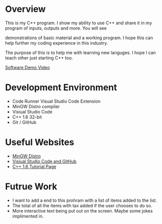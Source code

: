 # Overview

This is my C++ program. I show my ability to use C++ and share it in my program of inputs, outputs and more. You will see

demonstrations of basic material and a working program. I hope this can help further my coding experience in this industry. 

The purpose of this is to help me with learning new languges. I hope I can teach other just starting C++ too.

[Software Demo Video]()

# Development Environment

* Code Runner Visual Studio Code Extension
* MinGW Distro compiler
* Visiual Studio Code
* C++ 1.6 32-bit
* Git / GitHub

# Useful Websites

* [MinGW Distro](https://nuwen.net/mingw.html)
* [Visiual Studio Code and GitHub](https://code.visualstudio.com/docs/editor/versioncontrol)
* [C++ 1.6 Tutorial Page](https://www.w3schools.com/cpp/)

# Futrue Work

* I want to add a end to this prohram with a list of items added to the list.
* The total of all the items with tax added if the user chooses to do so.
* More interactive text being put out on the screen. Maybe some jokes implimented in.